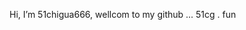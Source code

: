 Hi, I’m 51chigua666, wellcom to my github ...
51cg . fun


<!---
51chigua666/51chigua666 is a ✨ special ✨ repository because its `README.md` (this file) appears on your GitHub profile.
You can click the Preview link to take a look at your changes.
--->
